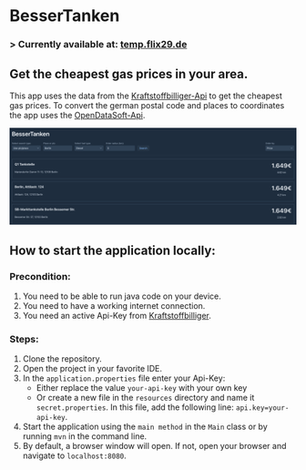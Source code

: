 # BesserTanken

### > Currently available at: <a href="http://www.temp.flix29.de" target="_blank">temp.flix29.de</a>

## Get the cheapest gas prices in your area.

This app uses the data from the [Kraftstoffbilliger-Api](https://kraftstoffbilliger.de/mts-k_api) to get the cheapest 
gas prices. To convert the german postal code and places to coordinates the app uses the 
[OpenDataSoft-Api](https://public.opendatasoft.com/explore/dataset/georef-germany-postleitzahl/table/).

![image](src/main/resources/images/preview.png)

## How to start the application locally:

### Precondition:
1. You need to be able to run java code on your device.
2. You need to have a working internet connection.
3. You need an active Api-Key from [Kraftstoffbilliger](https://kraftstoffbilliger.de/mts-k_api).

### Steps:
1. Clone the repository.
2. Open the project in your favorite IDE.
3. In the `application.properties` file enter your Api-Key:
   - Either replace the value `your-api-key` with your own key
   - Or create a new file in the `resources` directory and name it `secret.properties`. In this file, 
   add the following line: `api.key=your-api-key`.
4. Start the application using the `main method` in the `Main` class or by running ```mvn``` in the command line.
5. By default, a browser window will open. If not, open your browser and navigate to `localhost:8080`.
